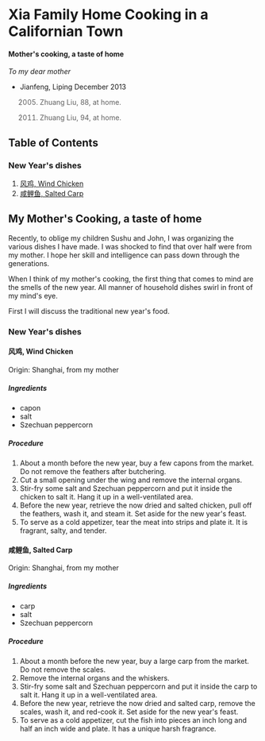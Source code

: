# Xia Family Home Cooking in a Californian Town
#### Mother's cooking, a taste of home


_To my dear mother_
- Jianfeng, Liping
December 2013


> 2005. Zhuang Liu, 88, at home.

> 2011. Zhuang Liu, 94, at home.


## Table of Contents

### New Year's dishes

1. [风鸡, Wind Chicken](#feng1-ji1)
2. [咸鲤鱼, Salted Carp](#xian2-li3-yu2)


## My Mother's Cooking, a taste of home

Recently, to oblige my children Sushu and John, I was organizing the
various dishes I have made. I was shocked to find that over half were
from my mother. I hope her skill and intelligence can pass down
through the generations.

When I think of my mother's cooking, the first thing that comes to
mind are the smells of the new year. All manner of household dishes
swirl in front of my mind's eye.

First I will discuss the traditional new year's food.

### New Year's dishes

#### 风鸡, Wind Chicken <a name="feng1-ji1">
Origin: Shanghai, from my mother

##### Ingredients
- capon
- salt
- Szechuan peppercorn

##### Procedure
1. About a month before the new year, buy a few capons from the
   market. Do not remove the feathers after butchering.
2. Cut a small opening under the wing and remove the internal organs.
3. Stir-fry some salt and Szechuan peppercorn and put it inside the
   chicken to salt it. Hang it up in a well-ventilated area.
4. Before the new year, retrieve the now dried and salted chicken,
   pull off the feathers, wash it, and steam it. Set aside for the new
   year's feast.
5. To serve as a cold appetizer, tear the meat into strips and plate
   it. It is fragrant, salty, and tender.


#### 咸鲤鱼, Salted Carp <a name="#xian2-li3-yu2">
Origin: Shanghai, from my mother

##### Ingredients
- carp
- salt
- Szechuan peppercorn

##### Procedure
1. About a month before the new year, buy a large carp from the
   market. Do not remove the scales.
2. Remove the internal organs and the whiskers.
3. Stir-fry some salt and Szechuan peppercorn and put it inside the
   carp to salt it. Hang it up in a well-ventilated area.
4. Before the new year, retrieve the now dried and salted carp,
   remove the scales, wash it, and red-cook it. Set aside for the new
   year's feast.
5. To serve as a cold appetizer, cut the fish into pieces an inch long
   and half an inch wide and plate. It has a unique harsh fragrance.
